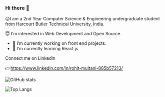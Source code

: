 ### Hi there 👋
  😉I am a 2nd Year Computer Science & Engineering undergraduate student from Harcourt Butler Technical University, India.

  😇 I’m interested in Web Development and Open Source.

- 🔭 I’m currently working on front end projects.
- 🌱 I’m currently learning React.js

Connect me on Linkedln

👉https://www.linkedin.com/in/rohit-multani-885b57213/

![GitHub stats](https://github-readme-stats.vercel.app/api?username=rohitmultani&show_icons=true&theme=tokyonight)

![Top Langs](https://github-readme-stats.vercel.app/api/top-langs/?username=rohitmultani&theme=tokyonight)




